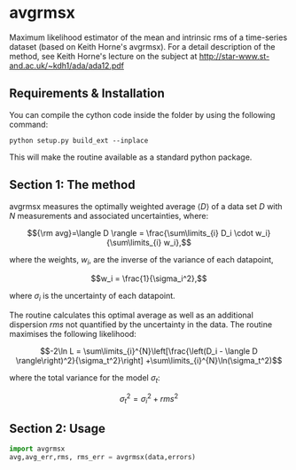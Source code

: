 # avgrmsx
Maximum likelihood estimator of the mean and intrinsic rms of a time-series dataset (based on Keith Horne's avgrmsx). For a detail description of the method, see Keith Horne's lecture on the subject at http://star-www.st-and.ac.uk/~kdh1/ada/ada12.pdf


## Requirements & Installation
You can compile the cython code inside the folder by using the following command:
```
python setup.py build_ext --inplace
```
This will make the routine available as a standard python package.

## Section 1: The method
avgrmsx measures the optimally weighted average $`\langle D \rangle`$ of a data set $`D`$ with $`N`$ measurements and associated uncertainties, where:
```math
{\rm avg}=\langle D \rangle = \frac{\sum\limits_{i} D_i \cdot w_i}{\sum\limits_{i} w_i},
```
where the weights, $`w_i`$, are the inverse of the variance of each datapoint,
```math
w_i = \frac{1}{\sigma_i^2},
```
where $`\sigma_i`$ is the uncertainty of each datapoint.

The routine calculates this optimal average as well as an additional dispersion $`rms`$ not quantified by the uncertainty in the data. The routine maximises the following likelihood:
```math
-2\ln L = \sum\limits_{i}^{N}\left[\frac{\left(D_i - \langle D \rangle\right)^2}{\sigma_t^2}\right] +\sum\limits_{i}^{N}\ln(\sigma_t^2)
```
where the total variance for the model $`\sigma_t`$:
```math
\sigma_t^2 ={\sigma_i^2 + {rms}^2}
```

## Section 2: Usage
```python
import avgrmsx
avg,avg_err,rms, rms_err = avgrmsx(data,errors)
```
